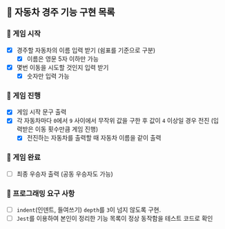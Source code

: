## 🚗 자동차 경주 기능 구현 목록

### 📌 게임 시작

- [x] 경주할 자동차의 이름 입력 받기 (쉼표를 기준으로 구분)
  - [x] 이름은 영문 5자 이하만 가능
- [x] 몇번 이동을 시도할 것인지 입력 받기
  - [x] 숫자만 입력 가능

### 📌 게임 진행

- [x] 게임 시작 문구 출력
- [x] 각 자동차마다 `0`에서 `9` 사이에서 무작위 값을 구한 후 값이 `4` 이상일 경우 전진 (입력받은 이동 횟수만큼 게임 진행)
  - [x] 전진하는 자동차를 출력할 때 자동차 이름을 같이 출력

### 📌 게임 완료

- [ ] 최종 우승자 출력 (공동 우승자도 가능)

### 📌 프로그래밍 요구 사항

- [ ] `indent`(인덴트, 들여쓰기) `depth`를 `3`이 넘지 않도록 구현.
- [ ] `Jest`를 이용하여 본인이 정리한 기능 목록이 정상 동작함을 테스트 코드로 확인
